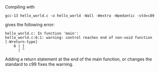 Compiling with 
```
gcc-13 hello_world.c -o hello_world -Wall -Wextra -Wpedantic -std=c89
```
gives the following error:
```
hello_world.c: In function 'main':
hello_world.c:6:1: warning: control reaches end of non-void function [-Wreturn-type]
    6 | }
      | ^
```

Adding a return statement at the end of the main function,
or changes the standard to c99 fixes the warning.